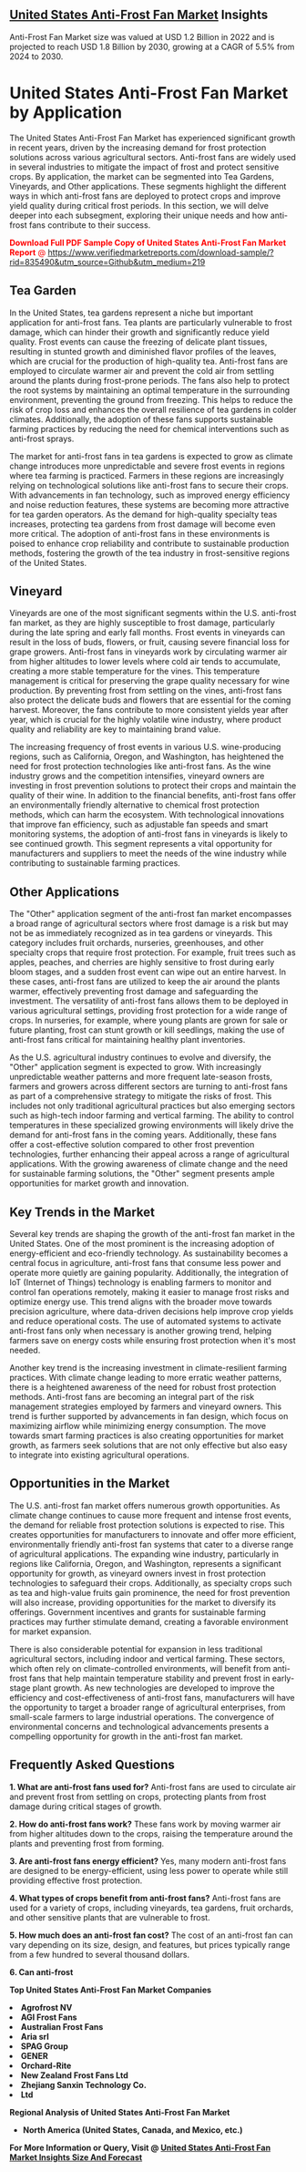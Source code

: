 <h2><a href="https://www.verifiedmarketreports.com/download-sample/?rid=835490&amp;utm_source=Github&amp;utm_medium=219" target="_blank">United States Anti-Frost Fan Market</a> Insights</h2><p>Anti-Frost Fan Market size was valued at USD 1.2 Billion in 2022 and is projected to reach USD 1.8 Billion by 2030, growing at a CAGR of 5.5% from 2024 to 2030.</p><p><h1>United States Anti-Frost Fan Market by Application</h1> <p>The United States Anti-Frost Fan Market has experienced significant growth in recent years, driven by the increasing demand for frost protection solutions across various agricultural sectors. Anti-frost fans are widely used in several industries to mitigate the impact of frost and protect sensitive crops. By application, the market can be segmented into Tea Gardens, Vineyards, and Other applications. These segments highlight the different ways in which anti-frost fans are deployed to protect crops and improve yield quality during critical frost periods. In this section, we will delve deeper into each subsegment, exploring their unique needs and how anti-frost fans contribute to their success. <p><span class=""><span style="color: #ff0000;"><strong>Download Full PDF Sample Copy of United States Anti-Frost Fan Market Report</strong> @ </span><a href="https://www.verifiedmarketreports.com/download-sample/?rid=835490&amp;utm_source=Github&amp;utm_medium=219" target="_blank">https://www.verifiedmarketreports.com/download-sample/?rid=835490&amp;utm_source=Github&amp;utm_medium=219</a></span></p></p> <h2>Tea Garden</h2> <p>In the United States, tea gardens represent a niche but important application for anti-frost fans. Tea plants are particularly vulnerable to frost damage, which can hinder their growth and significantly reduce yield quality. Frost events can cause the freezing of delicate plant tissues, resulting in stunted growth and diminished flavor profiles of the leaves, which are crucial for the production of high-quality tea. Anti-frost fans are employed to circulate warmer air and prevent the cold air from settling around the plants during frost-prone periods. The fans also help to protect the root systems by maintaining an optimal temperature in the surrounding environment, preventing the ground from freezing. This helps to reduce the risk of crop loss and enhances the overall resilience of tea gardens in colder climates. Additionally, the adoption of these fans supports sustainable farming practices by reducing the need for chemical interventions such as anti-frost sprays.</p> <p>The market for anti-frost fans in tea gardens is expected to grow as climate change introduces more unpredictable and severe frost events in regions where tea farming is practiced. Farmers in these regions are increasingly relying on technological solutions like anti-frost fans to secure their crops. With advancements in fan technology, such as improved energy efficiency and noise reduction features, these systems are becoming more attractive for tea garden operators. As the demand for high-quality specialty teas increases, protecting tea gardens from frost damage will become even more critical. The adoption of anti-frost fans in these environments is poised to enhance crop reliability and contribute to sustainable production methods, fostering the growth of the tea industry in frost-sensitive regions of the United States.</p> <h2>Vineyard</h2> <p>Vineyards are one of the most significant segments within the U.S. anti-frost fan market, as they are highly susceptible to frost damage, particularly during the late spring and early fall months. Frost events in vineyards can result in the loss of buds, flowers, or fruit, causing severe financial loss for grape growers. Anti-frost fans in vineyards work by circulating warmer air from higher altitudes to lower levels where cold air tends to accumulate, creating a more stable temperature for the vines. This temperature management is critical for preserving the grape quality necessary for wine production. By preventing frost from settling on the vines, anti-frost fans also protect the delicate buds and flowers that are essential for the coming harvest. Moreover, the fans contribute to more consistent yields year after year, which is crucial for the highly volatile wine industry, where product quality and reliability are key to maintaining brand value.</p> <p>The increasing frequency of frost events in various U.S. wine-producing regions, such as California, Oregon, and Washington, has heightened the need for frost protection technologies like anti-frost fans. As the wine industry grows and the competition intensifies, vineyard owners are investing in frost prevention solutions to protect their crops and maintain the quality of their wine. In addition to the financial benefits, anti-frost fans offer an environmentally friendly alternative to chemical frost protection methods, which can harm the ecosystem. With technological innovations that improve fan efficiency, such as adjustable fan speeds and smart monitoring systems, the adoption of anti-frost fans in vineyards is likely to see continued growth. This segment represents a vital opportunity for manufacturers and suppliers to meet the needs of the wine industry while contributing to sustainable farming practices.</p> <h2>Other Applications</h2> <p>The "Other" application segment of the anti-frost fan market encompasses a broad range of agricultural sectors where frost damage is a risk but may not be as immediately recognized as in tea gardens or vineyards. This category includes fruit orchards, nurseries, greenhouses, and other specialty crops that require frost protection. For example, fruit trees such as apples, peaches, and cherries are highly sensitive to frost during early bloom stages, and a sudden frost event can wipe out an entire harvest. In these cases, anti-frost fans are utilized to keep the air around the plants warmer, effectively preventing frost damage and safeguarding the investment. The versatility of anti-frost fans allows them to be deployed in various agricultural settings, providing frost protection for a wide range of crops. In nurseries, for example, where young plants are grown for sale or future planting, frost can stunt growth or kill seedlings, making the use of anti-frost fans critical for maintaining healthy plant inventories.</p> <p>As the U.S. agricultural industry continues to evolve and diversify, the "Other" application segment is expected to grow. With increasingly unpredictable weather patterns and more frequent late-season frosts, farmers and growers across different sectors are turning to anti-frost fans as part of a comprehensive strategy to mitigate the risks of frost. This includes not only traditional agricultural practices but also emerging sectors such as high-tech indoor farming and vertical farming. The ability to control temperatures in these specialized growing environments will likely drive the demand for anti-frost fans in the coming years. Additionally, these fans offer a cost-effective solution compared to other frost prevention technologies, further enhancing their appeal across a range of agricultural applications. With the growing awareness of climate change and the need for sustainable farming solutions, the "Other" segment presents ample opportunities for market growth and innovation.</p> <h2>Key Trends in the Market</h2> <p>Several key trends are shaping the growth of the anti-frost fan market in the United States. One of the most prominent is the increasing adoption of energy-efficient and eco-friendly technology. As sustainability becomes a central focus in agriculture, anti-frost fans that consume less power and operate more quietly are gaining popularity. Additionally, the integration of IoT (Internet of Things) technology is enabling farmers to monitor and control fan operations remotely, making it easier to manage frost risks and optimize energy use. This trend aligns with the broader move towards precision agriculture, where data-driven decisions help improve crop yields and reduce operational costs. The use of automated systems to activate anti-frost fans only when necessary is another growing trend, helping farmers save on energy costs while ensuring frost protection when it's most needed.</p> <p>Another key trend is the increasing investment in climate-resilient farming practices. With climate change leading to more erratic weather patterns, there is a heightened awareness of the need for robust frost protection methods. Anti-frost fans are becoming an integral part of the risk management strategies employed by farmers and vineyard owners. This trend is further supported by advancements in fan design, which focus on maximizing airflow while minimizing energy consumption. The move towards smart farming practices is also creating opportunities for market growth, as farmers seek solutions that are not only effective but also easy to integrate into existing agricultural operations.</p> <h2>Opportunities in the Market</h2> <p>The U.S. anti-frost fan market offers numerous growth opportunities. As climate change continues to cause more frequent and intense frost events, the demand for reliable frost protection solutions is expected to rise. This creates opportunities for manufacturers to innovate and offer more efficient, environmentally friendly anti-frost fan systems that cater to a diverse range of agricultural applications. The expanding wine industry, particularly in regions like California, Oregon, and Washington, represents a significant opportunity for growth, as vineyard owners invest in frost protection technologies to safeguard their crops. Additionally, as specialty crops such as tea and high-value fruits gain prominence, the need for frost prevention will also increase, providing opportunities for the market to diversify its offerings. Government incentives and grants for sustainable farming practices may further stimulate demand, creating a favorable environment for market expansion.</p> <p>There is also considerable potential for expansion in less traditional agricultural sectors, including indoor and vertical farming. These sectors, which often rely on climate-controlled environments, will benefit from anti-frost fans that help maintain temperature stability and prevent frost in early-stage plant growth. As new technologies are developed to improve the efficiency and cost-effectiveness of anti-frost fans, manufacturers will have the opportunity to target a broader range of agricultural enterprises, from small-scale farmers to large industrial operations. The convergence of environmental concerns and technological advancements presents a compelling opportunity for growth in the anti-frost fan market.</p> <h2>Frequently Asked Questions</h2> <p><strong>1. What are anti-frost fans used for?</strong> Anti-frost fans are used to circulate air and prevent frost from settling on crops, protecting plants from frost damage during critical stages of growth.</p> <p><strong>2. How do anti-frost fans work?</strong> These fans work by moving warmer air from higher altitudes down to the crops, raising the temperature around the plants and preventing frost from forming.</p> <p><strong>3. Are anti-frost fans energy efficient?</strong> Yes, many modern anti-frost fans are designed to be energy-efficient, using less power to operate while still providing effective frost protection.</p> <p><strong>4. What types of crops benefit from anti-frost fans?</strong> Anti-frost fans are used for a variety of crops, including vineyards, tea gardens, fruit orchards, and other sensitive plants that are vulnerable to frost.</p> <p><strong>5. How much does an anti-frost fan cost?</strong> The cost of an anti-frost fan can vary depending on its size, design, and features, but prices typically range from a few hundred to several thousand dollars.</p> <p><strong>6. Can anti-frost</p><p><strong>Top United States Anti-Frost Fan Market Companies</strong></p><div data-test-id=""><p><li>Agrofrost NV</li><li> AGI Frost Fans</li><li> Australian Frost Fans</li><li> Aria srl</li><li> SPAG Group</li><li> GENER</li><li> Orchard-Rite</li><li> New Zealand Frost Fans Ltd</li><li> Zhejiang Sanxin Technology Co.</li><li> Ltd</li></p><div><strong>Regional Analysis of&nbsp;United States Anti-Frost Fan Market</strong></div><ul><li dir="ltr"><p dir="ltr">North America&nbsp;(United States, Canada, and Mexico, etc.)</p></li></ul><p><strong>For More Information or Query, Visit @&nbsp;</strong><strong><a href="https://www.verifiedmarketreports.com/product/anti-frost-fan-market/?utm_source=Github&amp;utm_medium=219" target="_blank">United States Anti-Frost Fan Market Insights Size And Forecast</a></strong></p></div>

